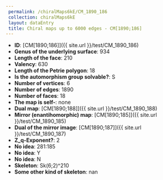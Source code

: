 ```yaml
--- 
 permalink: /chiralMaps6kE/CM_1890_186 
 collection: chiralMaps6kE
 layout: dataEntry
 title: Chiral maps up to 6000 edges - CM[1890;186]
---
```


- **ID**: [CM[1890;186]]({{ site.url }}/test/CM_1890_186)
- **Genus of the underlying surface**: 934
- **Length of the face**: 210
- **Valency**: 630
- **Length of the Petrie polygon**: 18
- **Is the automorphism group solvable?**: S
- **Number of vertices**: 6
- **Number of edges**: 1890
- **Number of faces**: 18
- **The map is self-**: none
- **Dual map**: [CM[1890;188]]({{ site.url }}/test/CM_1890_188)
- **Mirror (enantihomorphic) map**: [CM[1890;185]]({{ site.url }}/test/CM_1890_185)
- **Dual of the mirror image**: [CM[1890;187]]({{ site.url }}/test/CM_1890_187)
- **Z_q-Exponent?**: 2
- **No idea**:  281:185
- **No idea**: Y
- **No idea**: N
- **Skeleton**: Sk(6;2)^210
- **Some other kind of skeleton**: nan
